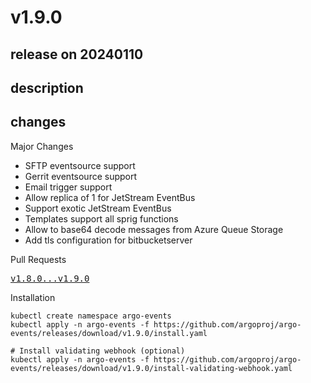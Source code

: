 # v1.9.0

## release on 20240110
## description
## changes
Major Changes

* SFTP eventsource support
* Gerrit eventsource support
* Email trigger support
* Allow replica of 1 for JetStream EventBus
* Support exotic JetStream EventBus
* Templates support all sprig functions
* Allow to base64 decode messages from Azure Queue Storage
* Add tls configuration for bitbucketserver

Pull Requests

<a class="commit-link" href="https://github.com/argoproj/argo-events/compare/v1.8.0...v1.9.0"><tt>v1.8.0...v1.9.0</tt></a>

Installation

    kubectl create namespace argo-events
    kubectl apply -n argo-events -f https://github.com/argoproj/argo-events/releases/download/v1.9.0/install.yaml

    # Install validating webhook (optional)
    kubectl apply -n argo-events -f https://github.com/argoproj/argo-events/releases/download/v1.9.0/install-validating-webhook.yaml


